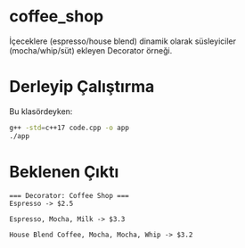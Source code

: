 # coffee_shop

İçeceklere (espresso/house blend) dinamik olarak süsleyiciler (mocha/whip/süt) ekleyen Decorator örneği.

# Derleyip Çalıştırma

Bu klasördeyken:

```bash
g++ -std=c++17 code.cpp -o app
./app
```

# Beklenen Çıktı

```text
=== Decorator: Coffee Shop ===
Espresso -> $2.5

Espresso, Mocha, Milk -> $3.3

House Blend Coffee, Mocha, Mocha, Whip -> $3.2
```